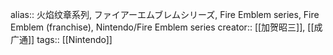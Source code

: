 alias:: 火焰纹章系列, ファイアーエムブレムシリーズ, Fire Emblem series, Fire Emblem (franchise), Nintendo/Fire Emblem series
creator:: [[加贺昭三]], [[成广通]]
tags:: [[Nintendo]]
